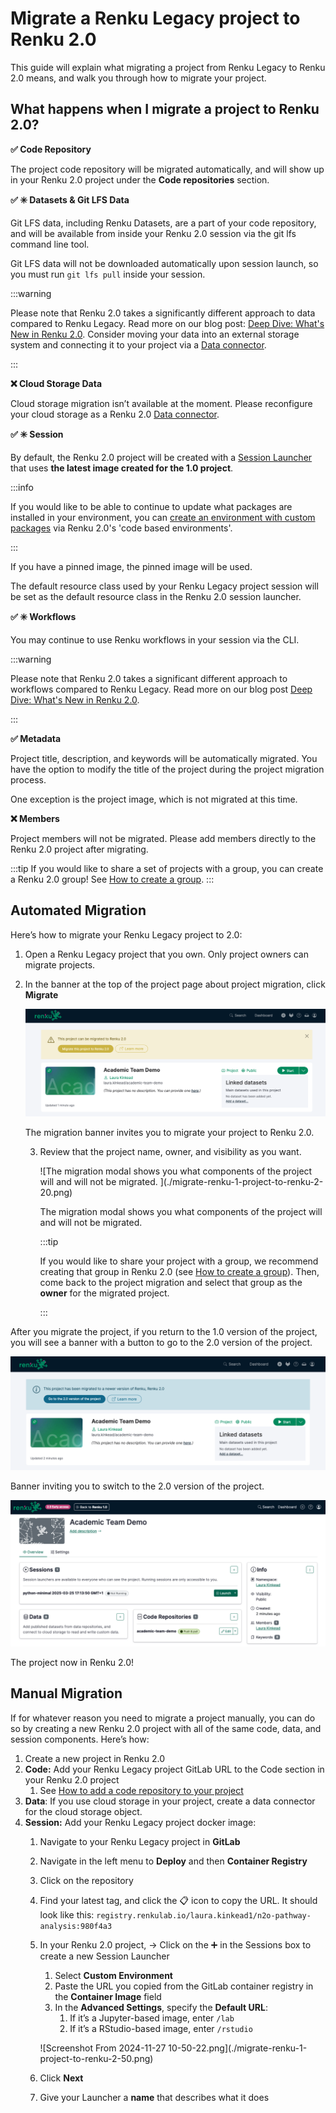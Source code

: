 # Migrate a Renku Legacy project to Renku 2.0

This guide will explain what migrating a project from Renku Legacy to Renku 2.0 means, and walk you
through how to migrate your project.

## What happens when I migrate a project to Renku 2.0?

**✅ Code Repository**

The project code repository will be migrated automatically, and will show up in your Renku 2.0
project under the **Code repositories** section.

**✅ ✳️ Datasets & Git LFS Data**

Git LFS data, including Renku Datasets, are a part of your code repository, and will be available
from inside your Renku 2.0 session via the git lfs command line tool.

Git LFS data will not be downloaded automatically upon session launch, so you must run `git lfs
pull` inside your session.

:::warning

Please note that Renku 2.0 takes a significantly different approach to data compared to Renku
Legacy. Read more on our blog post: [Deep Dive: What's New in Renku
2.0](https://blog.renkulab.io/deep-dive-2-0/#data-connectors-replace-datasets). Consider moving your
data into an external storage system and connecting it to your project via a [Data
connector](/docs/users/data/data). 

:::

**❌ Cloud Storage Data**

Cloud storage migration isn’t available at the moment. Please reconfigure your cloud storage as a
Renku 2.0 [Data connector](/docs/users/data/data).

**✅ ✳️ Session**

By default, the Renku 2.0 project will be created with a [Session
Launcher](/docs/users/sessions/session-launcher) that uses **the latest image
created for the 1.0 project**.

:::info

If you would like to be able to continue to update what packages are installed in your environment,
you can [create an environment with custom
packages](/docs/users/sessions/guides/create-environment-with-custom-packages-installed) via
Renku 2.0's 'code based environments'.

:::

If you have a pinned image, the pinned image will be used.

The default resource class used by your Renku Legacy project session will be set as the default
resource class in the Renku 2.0 session launcher.

**✅ ✳️ Workflows**

You may continue to use Renku workflows in your session via the CLI.

:::warning

Please note that Renku 2.0 takes a significant different approach to workflows compared
to Renku Legacy. Read more on our blog post [Deep Dive: What's New in Renku
2.0](https://blog.renkulab.io/deep-dive-2-0/#a-new-vision-for-workflows).

:::

**✅ Metadata**

Project title, description, and keywords will be automatically migrated. You have the option to
modify the title of the project during the project migration process.

One exception is the project image, which is not migrated at this time.

**❌ Members**

Project members will not be migrated. Please add members directly to the Renku 2.0 project after
migrating.

:::tip
 If you would like to share a set of projects with a group, you can create a Renku 2.0
group! See [How to create a group](/docs/users/collaboration/guides/create-group).
:::

## Automated Migration

Here’s how to migrate your Renku Legacy project to 2.0:

1. Open a Renku Legacy project that you own. Only project owners can migrate projects.
2. In the banner at the top of the project page about project migration, click **Migrate**

    ![The migration banner invites you to migrate your project to Renku 2.0. ](./migrate-renku-1-project-to-renku-2-10.png)

    The migration banner invites you to migrate your project to Renku 2.0.

   3. Review that the project name, owner, and visibility as you want.

       <p class="image-container-m">
       ![The migration modal shows you what components of the project will and will not be migrated. ](./migrate-renku-1-project-to-renku-2-20.png)
       </p>

       The migration modal shows you what components of the project will and will not be migrated.

       :::tip

       If you would like to share your project with a group, we recommend creating that group in
       Renku 2.0 (see [How to create a group](/docs/users/collaboration/guides/create-group)). Then,
       come back to the project migration and select that group as the **owner** for the migrated
       project.

       :::

After you migrate the project, if you return to the 1.0 version of the project, you will see a
banner with a button to go to the 2.0 version of the project.

![Banner inviting you to switch to the 2.0 version of the project.](./migrate-renku-1-project-to-renku-2-30.png)

Banner inviting you to switch to the 2.0 version of the project.

![The project now in Renku 2.0!](./migrate-renku-1-project-to-renku-2-40.png)

The project now in Renku 2.0!

## Manual Migration

If for whatever reason you need to migrate a project manually, you can do so by creating a new Renku
2.0 project with all of the same code, data, and session components. Here’s how:

1. Create a new project in Renku 2.0
2. **Code:** Add your Renku Legacy project GitLab URL to the Code section in your Renku 2.0 project
    1. See [How to add a code repository to your project](/docs/users/code/guides/add-code-repository-to-project)
3. **Data**: If you use cloud storage in your project, create a data connector for the cloud storage object.
4. **Session:** Add your Renku Legacy project docker image:
    1. Navigate to your Renku Legacy project in **GitLab**
    2. Navigate in the left menu to **Deploy** and then **Container Registry**
    3. Click on the repository
    4. Find your latest tag, and click the 📋 icon to copy the URL. It should look like this:
        `registry.renkulab.io/laura.kinkead1/n2o-pathway-analysis:980f4a3`
    5. In your Renku 2.0 project, → Click on the ➕ in the Sessions box to create a new Session Launcher
        1. Select **Custom Environment**
        2. Paste the URL you copied from the GitLab container registry in the **Container Image** field
        3. In the **Advanced Settings**, specify the **Default URL**:
            1. If it’s a Jupyter-based image, enter `/lab`
            2. If it’s a RStudio-based image, enter `/rstudio`

        <p class="image-container-l">
        ![Screenshot From 2024-11-27 10-50-22.png](./migrate-renku-1-project-to-renku-2-50.png)
        </p>

    6. Click **Next**
    7. Give your Launcher a **name** that describes what it does

